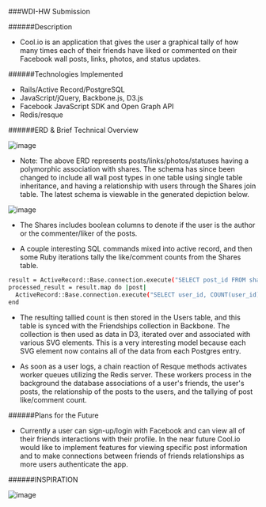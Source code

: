 ###WDI-HW Submission

######Description

- Cool.io is an application that gives the user a graphical tally of how many times each of their friends have liked or commented on their Facebook wall posts, links, photos, and status updates.  

######Technologies Implemented
- Rails/Active Record/PostgreSQL
- JavaScript/jQuery, Backbone.js, D3.js
- Facebook JavaScript SDK and Open Graph API
- Redis/resque

######ERD & Brief Technical Overview

![image](https://lh5.googleusercontent.com/-AcK6eAYiJF8/Uqy2rIgvE3I/AAAAAAAABNo/ng5clqvDF58/w783-h554-no/IMG_20131214_144445407.jpg)

- Note: The above ERD represents posts/links/photos/statuses having a polymorphic association with shares.  The schema has since been changed to include all wall post types in one table using single table inheritance, and having a relationship with users through the Shares join table.  The latest schema is viewable in the generated depiction below.

![image](https://dl.dropboxusercontent.com/u/8073874/Screen%20Shot%202014-01-15%20at%204.24.27%20PM.png)

- The Shares includes boolean columns to denote if the user is the author or the commenter/liker of the posts.

- A couple interesting SQL commands mixed into active record, and then some Ruby iterations tally the like/comment counts from the Shares table.  

```bash
result = ActiveRecord::Base.connection.execute("SELECT post_id FROM shares WHERE user_id = #{user.id} AND author = true")
processed_result = result.map do |post|
  ActiveRecord::Base.connection.execute("SELECT user_id, COUNT(user_id) FROM shares WHERE post_id = #{post["post_id"]} AND (commenter = true OR liker = true) AND (user_id != #{user.id}) GROUP BY user_id;")
end
```
- The resulting tallied count is then stored in the Users table, and this table is synced with the Friendships collection in Backbone.  The collection is then used as data in D3, iterated over and associated with various SVG elements.  This is a very interesting model because each SVG element now contains all of the data from each Postgres entry.

- As soon as a user logs, a chain reaction of Resque methods activates worker queues utilizing the Redis server.  These workers process in the background the database associations of a user's friends, the user's posts, the relationship of the posts to the users, and the tallying of post like/comment count. 

######Plans for the Future

- Currently a user can sign-up/login with Facebook and can view all of their friends interactions with their profile.  In the near future Cool.io would like to implement features for viewing specific post information and to make connections between friends of friends relationships as more users authenticate the app.

######INSPIRATION

![image](http://blogs.villagevoice.com/music/images/Coolio-575-old.jpg)





